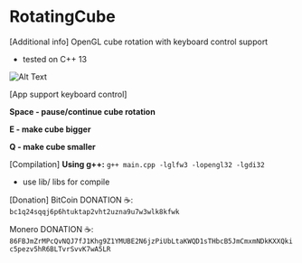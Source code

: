 # RotatingCube
[Additional info]
OpenGL cube rotation with keyboard control support
* tested on C++ 13

![Alt Text](anim.gif)

[App support keyboard control]

**Space - pause/continue cube rotation**

**E - make cube bigger**

**Q - make cube smaller**

[Compilation]
**Using g++:** ```g++ main.cpp -lglfw3 -lopengl32 -lgdi32```
* use lib/ libs for compile

[Donation]
BitCoin DONATION ☕️: ```bc1q24sqqj6p6htuktap2vht2uzna9u7w3wlk8kfwk```

Monero DONATION ☕️: ```86FBJmZrMPcQvNQJ7fJ1Khg9Z1YMUBE2N6jzPiUbLtaKWQD1sTHbcB5JmCmxmNDkKXXQkic5pezv5hR6BLTvrSvvK7wA5LR```
